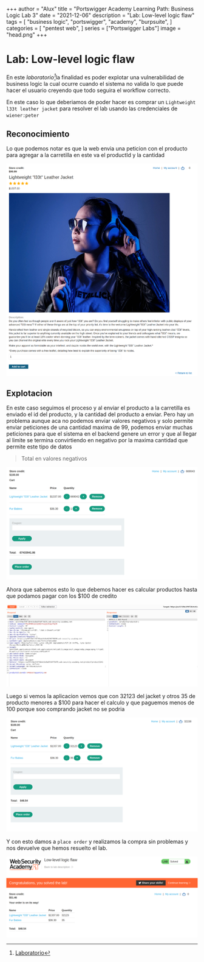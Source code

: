 +++
author = "Alux"
title = "Portswigger Academy Learning Path: Business Logic Lab 3"
date = "2021-12-06"
description = "Lab: Low-level logic flaw"
tags = [
    "business logic",
    "portswigger",
    "academy",
    "burpsuite",
]
categories = [
    "pentest web",
]
series = ["Portswigger Labs"]
image = "head.png"
+++

# Lab: Low-level logic flaw

En este <cite>laboratorio[^1]</cite>la finalidad es poder explotar una vulnerabilidad de business logic la cual ocurre cuando el sistema no valida lo que puede hacer el usuario creyendo que todo seguira el workflow correcto.

En este caso lo que deberiamos de poder hacer es comprar un `Lightweight l33t leather jacket` para resolver el lab usando las credenciales de `wiener:peter`

## Reconocimiento

Lo que podemos notar es que la web envia una peticion con el producto para agregar a la carretilla en este va el productId y la cantidad

![Articulo en venta para agregar a la carretilla](articulo.png)

## Explotacion

En este caso seguimos el proceso y al enviar el producto a la carretilla es enviado el id del producto, y la cantidad del producto a enviar. Pero hay un problema aunque aca no podemos enviar valores negativos y solo permite enviar peticiones de una cantidad maxima de 99, podemos enviar muchas peticiones para que el sistema en el backend genere un error y que al llegar al limite se termina convirtiendo en negativo por la maxima cantidad que permite este tipo de datos

> Total en valores negativos

![Pago con valor negativo](cart.png)

Ahora que sabemos esto lo que debemos hacer es calcular productos hasta que podamos pagar con los $100 de credito

![Solicitud para enviar a la carretilla](request.png)

Luego si vemos la aplicacion vemos que con 32123 del jacket y otros 35 de producto menores a $100 para hacer el calculo y que paguemos menos de 100 porque soo comprando jacket no se podria

![Carretilla con los productos](cart2.png)

Y con esto damos a `place order` y realizamos la compra sin problemas y nos devuelve que hemos resuelto el lab.

![Laboratorio resuelto](resuelto.png)


[^1]: [Laboratorio](https://portswigger.net/web-security/logic-flaws/examples/lab-logic-flaws-low-level)